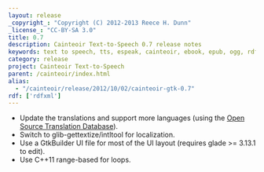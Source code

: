 ```yaml
---
layout: release
_copyright_: "Copyright (C) 2012-2013 Reece H. Dunn"
_license_: "CC-BY-SA 3.0"
title: 0.7
description: Cainteoir Text-to-Speech 0.7 release notes
keywords: text to speech, tts, espeak, cainteoir, ebook, epub, ogg, rdf, metadata, gnome, gtk
category: release
project: Cainteoir Text-to-Speech
parent: /cainteoir/index.html
alias:
  - "/cainteoir/release/2012/10/02/cainteoir-gtk-0.7"
rdf: ['rdfxml']
---
```


*  Update the translations and support more languages (using the [Open Source Translation Database](http://littlesvr.ca/ostd)).
*  Switch to glib-gettextize/intltool for localization.
*  Use a GtkBuilder UI file for most of the UI layout (requires glade >= 3.13.1 to edit).
*  Use C++11 range-based for loops.
